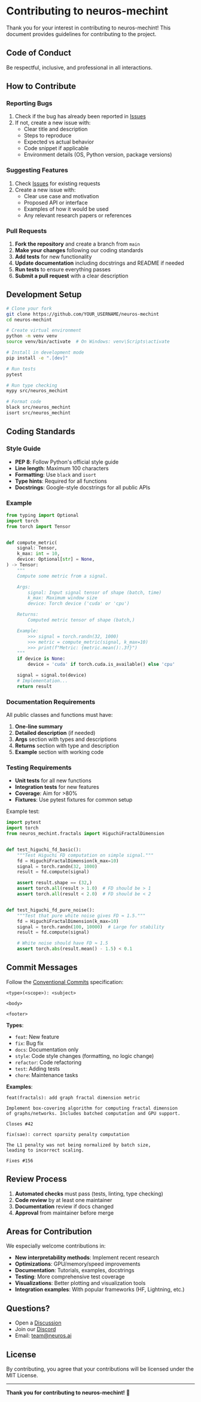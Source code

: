 # Contributing to neuros-mechint

Thank you for your interest in contributing to neuros-mechint! This document provides guidelines for contributing to the project.

## Code of Conduct

Be respectful, inclusive, and professional in all interactions.

## How to Contribute

### Reporting Bugs

1. Check if the bug has already been reported in [Issues](https://github.com/neuros-ai/neuros-mechint/issues)
2. If not, create a new issue with:
   - Clear title and description
   - Steps to reproduce
   - Expected vs actual behavior
   - Code snippet if applicable
   - Environment details (OS, Python version, package versions)

### Suggesting Features

1. Check [Issues](https://github.com/neuros-ai/neuros-mechint/issues) for existing requests
2. Create a new issue with:
   - Clear use case and motivation
   - Proposed API or interface
   - Examples of how it would be used
   - Any relevant research papers or references

### Pull Requests

1. **Fork the repository** and create a branch from `main`
2. **Make your changes** following our coding standards
3. **Add tests** for new functionality
4. **Update documentation** including docstrings and README if needed
5. **Run tests** to ensure everything passes
6. **Submit a pull request** with a clear description

## Development Setup

```bash
# Clone your fork
git clone https://github.com/YOUR_USERNAME/neuros-mechint
cd neuros-mechint

# Create virtual environment
python -m venv venv
source venv/bin/activate  # On Windows: venv\Scripts\activate

# Install in development mode
pip install -e ".[dev]"

# Run tests
pytest

# Run type checking
mypy src/neuros_mechint

# Format code
black src/neuros_mechint
isort src/neuros_mechint
```

## Coding Standards

### Style Guide

- **PEP 8**: Follow Python's official style guide
- **Line length**: Maximum 100 characters
- **Formatting**: Use `black` and `isort`
- **Type hints**: Required for all functions
- **Docstrings**: Google-style docstrings for all public APIs

### Example

```python
from typing import Optional
import torch
from torch import Tensor


def compute_metric(
    signal: Tensor,
    k_max: int = 10,
    device: Optional[str] = None,
) -> Tensor:
    """
    Compute some metric from a signal.

    Args:
        signal: Input signal tensor of shape (batch, time)
        k_max: Maximum window size
        device: Torch device ('cuda' or 'cpu')

    Returns:
        Computed metric tensor of shape (batch,)

    Example:
        >>> signal = torch.randn(32, 1000)
        >>> metric = compute_metric(signal, k_max=10)
        >>> print(f"Metric: {metric.mean():.3f}")
    """
    if device is None:
        device = 'cuda' if torch.cuda.is_available() else 'cpu'

    signal = signal.to(device)
    # Implementation...
    return result
```

### Documentation Requirements

All public classes and functions must have:

1. **One-line summary**
2. **Detailed description** (if needed)
3. **Args** section with types and descriptions
4. **Returns** section with type and description
5. **Example** section with working code

### Testing Requirements

- **Unit tests** for all new functions
- **Integration tests** for new features
- **Coverage**: Aim for >80%
- **Fixtures**: Use pytest fixtures for common setup

Example test:

```python
import pytest
import torch
from neuros_mechint.fractals import HiguchiFractalDimension


def test_higuchi_fd_basic():
    """Test Higuchi FD computation on simple signal."""
    fd = HiguchiFractalDimension(k_max=10)
    signal = torch.randn(32, 1000)
    result = fd.compute(signal)

    assert result.shape == (32,)
    assert torch.all(result > 1.0)  # FD should be > 1
    assert torch.all(result < 2.0)  # FD should be < 2


def test_higuchi_fd_pure_noise():
    """Test that pure white noise gives FD ≈ 1.5."""
    fd = HiguchiFractalDimension(k_max=10)
    signal = torch.randn(100, 10000)  # Large for stability
    result = fd.compute(signal)

    # White noise should have FD ≈ 1.5
    assert torch.abs(result.mean() - 1.5) < 0.1
```

## Commit Messages

Follow the [Conventional Commits](https://www.conventionalcommits.org/) specification:

```
<type>(<scope>): <subject>

<body>

<footer>
```

**Types**:
- `feat`: New feature
- `fix`: Bug fix
- `docs`: Documentation only
- `style`: Code style changes (formatting, no logic change)
- `refactor`: Code refactoring
- `test`: Adding tests
- `chore`: Maintenance tasks

**Examples**:
```
feat(fractals): add graph fractal dimension metric

Implement box-covering algorithm for computing fractal dimension
of graphs/networks. Includes batched computation and GPU support.

Closes #42
```

```
fix(sae): correct sparsity penalty computation

The L1 penalty was not being normalized by batch size,
leading to incorrect scaling.

Fixes #156
```

## Review Process

1. **Automated checks** must pass (tests, linting, type checking)
2. **Code review** by at least one maintainer
3. **Documentation** review if docs changed
4. **Approval** from maintainer before merge

## Areas for Contribution

We especially welcome contributions in:

- **New interpretability methods**: Implement recent research
- **Optimizations**: GPU/memory/speed improvements
- **Documentation**: Tutorials, examples, docstrings
- **Testing**: More comprehensive test coverage
- **Visualizations**: Better plotting and visualization tools
- **Integration examples**: With popular frameworks (HF, Lightning, etc.)

## Questions?

- Open a [Discussion](https://github.com/neuros-ai/neuros-mechint/discussions)
- Join our [Discord](https://discord.gg/neuros)
- Email: team@neuros.ai

## License

By contributing, you agree that your contributions will be licensed under the MIT License.

---

**Thank you for contributing to neuros-mechint!** 🎉
